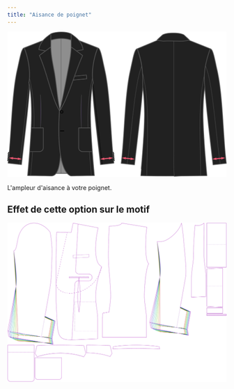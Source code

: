 ```yaml
---
title: "Aisance de poignet"
---
```


![Aisance de poignet](cuffease.svg)

L'ampleur d'aisance à votre poignet.

## Effet de cette option sur le motif

![Cette image montre l'effet de cette option en superposant plusieurs variantes qui ont une valeur différente pour cette option](jaeger_cuffease_sample.svg "Effet de cette option sur le motif")
